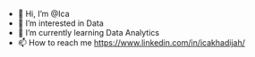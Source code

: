 - 👋 Hi, I’m @Ica
- 👀 I’m interested in Data 
- 🌱 I’m currently learning Data Analytics
- 📫 How to reach me https://www.linkedin.com/in/icakhadijah/ 

<!---
Kimchaca/Kimchaca is a ✨ special ✨ repository because its `README.md` (this file) appears on your GitHub profile.
You can click the Preview link to take a look at your changes.
--->
